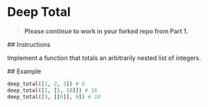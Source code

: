 # Deep Total

> **Please continue to work in your forked repo from Part 1.**

## Instructions

Implement a function that totals an arbitrarily nested list of integers.

## Example

```py
deep_total([1, 2, 3]) # 6
deep_total([1, [5, 10]]) # 16
deep_total([3, [[6]], 9]) # 18
```